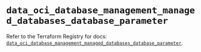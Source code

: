 # `data_oci_database_management_managed_databases_database_parameter`

Refer to the Terraform Registry for docs: [`data_oci_database_management_managed_databases_database_parameter`](https://registry.terraform.io/providers/oracle/oci/7.19.0/docs/data-sources/database_management_managed_databases_database_parameter).
